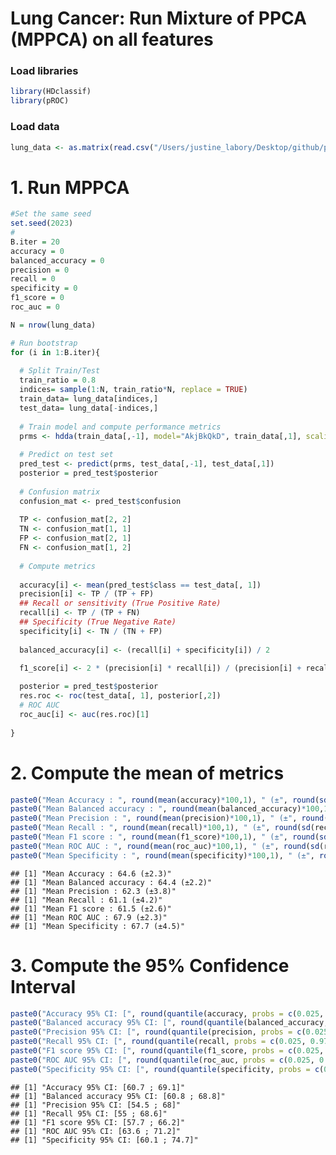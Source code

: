 Lung Cancer: Run Mixture of PPCA (MPPCA) on all features
================

### Load libraries

``` r
library(HDclassif)
library(pROC)
```

### Load data

``` r
lung_data <- as.matrix(read.csv("/Users/justine_labory/Desktop/github/plantnet/Metabolomic_project/lung_project/data/LUNG.ALL.FEAT.csv"))
```

# 1. Run MPPCA

``` r
#Set the same seed
set.seed(2023)
#
B.iter = 20
accuracy = 0
balanced_accuracy = 0
precision = 0
recall = 0
specificity = 0
f1_score = 0
roc_auc = 0

N = nrow(lung_data)

# Run bootstrap
for (i in 1:B.iter){
  
  # Split Train/Test
  train_ratio = 0.8
  indices= sample(1:N, train_ratio*N, replace = TRUE)
  train_data= lung_data[indices,]
  test_data= lung_data[-indices,]
  
  # Train model and compute performance metrics
  prms <- hdda(train_data[,-1], model="AkjBkQkD", train_data[,1], scaling=TRUE)
  
  # Predict on test set
  pred_test <- predict(prms, test_data[,-1], test_data[,1])
  posterior = pred_test$posterior
  
  # Confusion matrix
  confusion_mat <- pred_test$confusion
  
  TP <- confusion_mat[2, 2]
  TN <- confusion_mat[1, 1]
  FP <- confusion_mat[2, 1]
  FN <- confusion_mat[1, 2]
  
  # Compute metrics
  
  accuracy[i] <- mean(pred_test$class == test_data[, 1])
  precision[i] <- TP / (TP + FP)
  ## Recall or sensitivity (True Positive Rate)
  recall[i] <- TP / (TP + FN)
  ## Specificity (True Negative Rate)
  specificity[i] <- TN / (TN + FP)
  
  balanced_accuracy[i] <- (recall[i] + specificity[i]) / 2
  
  f1_score[i] <- 2 * (precision[i] * recall[i]) / (precision[i] + recall[i])

  posterior = pred_test$posterior
  res.roc <- roc(test_data[, 1], posterior[,2])
  # ROC AUC
  roc_auc[i] <- auc(res.roc)[1]
  
}
```

# 2. Compute the mean of metrics

``` r
paste0("Mean Accuracy : ", round(mean(accuracy)*100,1), " (±", round(sd(accuracy)*100,1),")")
paste0("Mean Balanced accuracy : ", round(mean(balanced_accuracy)*100,1), " (±", round(sd(balanced_accuracy)*100,1),")")
paste0("Mean Precision : ", round(mean(precision)*100,1), " (±", round(sd(precision)*100,1),")")
paste0("Mean Recall : ", round(mean(recall)*100,1), " (±", round(sd(recall)*100,1),")")
paste0("Mean F1 score : ", round(mean(f1_score)*100,1), " (±", round(sd(f1_score)*100,1),")")
paste0("Mean ROC AUC : ", round(mean(roc_auc)*100,1), " (±", round(sd(roc_auc)*100,1),")")
paste0("Mean Specificity : ", round(mean(specificity)*100,1), " (±", round(sd(specificity)*100,1),")")
```

    ## [1] "Mean Accuracy : 64.6 (±2.3)"
    ## [1] "Mean Balanced accuracy : 64.4 (±2.2)"
    ## [1] "Mean Precision : 62.3 (±3.8)"
    ## [1] "Mean Recall : 61.1 (±4.2)"
    ## [1] "Mean F1 score : 61.5 (±2.6)"
    ## [1] "Mean ROC AUC : 67.9 (±2.3)"
    ## [1] "Mean Specificity : 67.7 (±4.5)"

# 3. Compute the 95% Confidence Interval

``` r
paste0("Accuracy 95% CI: [", round(quantile(accuracy, probs = c(0.025, 0.975))[1]*100, 1), " ; ", round(quantile(accuracy, probs = c(0.025, 0.975))[2]*100, 1),"]")
paste0("Balanced accuracy 95% CI: [", round(quantile(balanced_accuracy, probs = c(0.025, 0.975))[1]*100, 1), " ; ", round(quantile(balanced_accuracy, probs = c(0.025, 0.975))[2]*100, 1),"]")
paste0("Precision 95% CI: [", round(quantile(precision, probs = c(0.025, 0.975))[1]*100, 1), " ; ",round(quantile(precision, probs = c(0.025, 0.975))[2]*100, 1),"]")
paste0("Recall 95% CI: [", round(quantile(recall, probs = c(0.025, 0.975))[1]*100, 1), " ; ", round(quantile(recall, probs = c(0.025, 0.975))[2]*100, 1),"]")
paste0("F1 score 95% CI: [", round(quantile(f1_score, probs = c(0.025, 0.975))[1]*100, 1), " ; ", round(quantile(f1_score, probs = c(0.025, 0.975))[2]*100, 1),"]")
paste0("ROC AUC 95% CI: [", round(quantile(roc_auc, probs = c(0.025, 0.975))[1]*100, 1), " ; ", round(quantile(roc_auc, probs = c(0.025, 0.975))[2]*100, 1),"]")
paste0("Specificity 95% CI: [", round(quantile(specificity, probs = c(0.025, 0.975))[1]*100, 1), " ; ", round(quantile(specificity, probs = c(0.025, 0.975))[2]*100, 1),"]")
```

    ## [1] "Accuracy 95% CI: [60.7 ; 69.1]"
    ## [1] "Balanced accuracy 95% CI: [60.8 ; 68.8]"
    ## [1] "Precision 95% CI: [54.5 ; 68]"
    ## [1] "Recall 95% CI: [55 ; 68.6]"
    ## [1] "F1 score 95% CI: [57.7 ; 66.2]"
    ## [1] "ROC AUC 95% CI: [63.6 ; 71.2]"
    ## [1] "Specificity 95% CI: [60.1 ; 74.7]"
